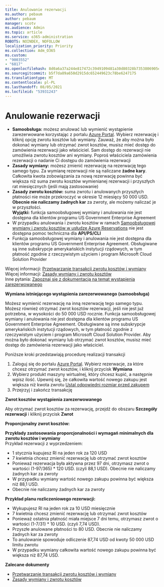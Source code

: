 ```yaml
---
title: Anulowanie rezerwacji
ms.author: pebaum
author: pebaum
manager: scotv
ms.audience: Admin
ms.topic: article
ms.service: o365-administration
ROBOTS: NOINDEX, NOFOLLOW
localization_priority: Priority
ms.collection: Adm_O365
ms.custom:
- "9003552"
- "6817"
ms.openlocfilehash: 8d0a6a37a244e817472c3949109481a30d80328b7353806905e05c547e196ea0
ms.sourcegitcommit: b5f7da89a650d2915dc652449623c78be6247175
ms.translationtype: MT
ms.contentlocale: pl-PL
ms.lasthandoff: 08/05/2021
ms.locfileid: "53931243"
---
```

# <a name="cancelling-reservation"></a>Anulowanie rezerwacji

- **Samoobsługa:** możesz anulować lub wymienić wystąpienie zarezerwowane korzystając z portalu [Azure Portal](https://portal.azure.com/#blade/Microsoft_Azure_Reservations/ReservationsBrowseBlade). Wybierz rezerwację i kliknij opcję zwrotu kosztów lub wymiany. Zauważ, że aby można było dokonać wymiany lub otrzymać zwrot kosztów, musisz mieć dostęp do zamówienia rezerwacji jako właściciel. Sam dostęp do rezerwacji nie umożliwia zwrotu kosztów ani wymiany. Poproś właściciela zamówienia rezerwacji o nadanie Ci dostępu do zamówienia rezerwacji
- **Zasady wymiany:** możesz zmienić rezerwację na rezerwację tego samego typu. Za wymianę rezerwacji nie są naliczane **żadne kary**. Całkowita kwota zobowiązania za nową rezerwację powinna być większa niż suma zwrotu kosztów wymienianej rezerwacji i przyszłych rat miesięcznych (jeśli mają zastosowanie)
- **Zasady zwrotu kosztów:** suma zwrotu i anulowanych przyszłych płatności nie może przekroczyć w okresie 12 miesięcy 50 000 USD. **Obecnie nie naliczamy żadnych kar** za zwroty, ale możemy naliczać je w przyszłości.  
    **Wyjątki:** funkcja samoobsługowej wymiany i anulowania nie jest dostępna dla klientów programu US Government Enterprise Agreement
- W przypadku anulowania i zwrotu kosztów w ramach [Samoobsługowej wymiany i zwrotu kosztów w usłudze Azure Reservations](https://docs.microsoft.com/azure/cost-management-billing/reservations/exchange-and-refund-azure-reservations?WT.mc_id=Portal-Microsoft_Azure_Support) nie jest dostępna pomoc techniczna dla **API/PS/CLI**
- Funkcja samoobsługowej wymiany i anulowania nie jest dostępna dla klientów programu US Government Enterprise Agreement. Obsługiwane są inne subskrypcje amerykańskich instytucji rządowych, w tym płatność zgodnie z rzeczywistym użyciem i program Microsoft Cloud Solution Provider

Więcej informacji: [Przetwarzanie transakcji zwrotu kosztów i wymiany](https://docs.microsoft.com/azure/billing/billing-azure-reservations-self-service-exchange-and-refund?WT.mc_id=Portal-Microsoft_Azure_Support#how-return-and-exchange-transactions-are-processed)  
Więcej informacji: [Zasady wymiany i zwrotu kosztów](https://docs.microsoft.com/azure/billing/billing-azure-reservations-self-service-exchange-and-refund?WT.mc_id=Portal-Microsoft_Azure_Support#exchange-policies)  
Inne pytania: [Zapoznaj się z dokumentacją na temat wystąpienia zarezerwowanego](https://docs.microsoft.com/azure/billing/billing-save-compute-costs-reservations?WT.mc_id=Portal-Microsoft_Azure_Support)

**Wymiana istniejącego wystąpienia zarezerwowanego (samoobsługa)**

Możesz wymienić rezerwację na inną rezerwację tego samego typu. Możesz również otrzymać zwrot kosztów rezerwacji, jeśli nie jest już potrzebna, w wysokości do 50 000 USD rocznie. Funkcja samoobsługowej wymiany i anulowania nie jest dostępna dla klientów programu US Government Enterprise Agreement. Obsługiwane są inne subskrypcje amerykańskich instytucji rządowych, w tym płatność zgodnie z rzeczywistym użyciem i program Microsoft Cloud Solution Provider. Aby można było dokonać wymiany lub otrzymać zwrot kosztów, musisz mieć dostęp do zamówienia rezerwacji jako właściciel.

Poniższe kroki przedstawiają procedurę realizacji transakcji

1. Zaloguj się do portalu [Azure Portal](https://portal.azure.com/#blade/Microsoft_Azure_Reservations/ReservationsBrowseBlade). Wybierz rezerwacje, za które chcesz otrzymać zwrot kosztów, i kliknij przycisk **Wymiana**
2. Wybierz produkt maszyny wirtualnej, który chcesz kupić, a następnie wpisz ilość. Upewnij się, że całkowita wartość nowego zakupu jest większa niż kwota zwrotu [Ustal odpowiedni rozmiar przed zakupem](https://docs.microsoft.com/azure/virtual-machines/windows/prepay-reserved-vm-instances?WT.mc_id=Portal-Microsoft_Azure_Support#determine-the-right-vm-size-before-you-buy)
3. Przejrzyj i zakończ transakcję

**Zwrot kosztów wystąpienia zarezerwowanego**

Aby otrzymać zwrot kosztów za rezerwację, przejdź do obszaru **Szczegóły rezerwacji** i kliknij przycisk **Zwrot**

**Proporcjonalny zwrot kosztów:**

**Przykłady zastosowania proporcjonalności i wymagań minimalnych dla zwrotu kosztów i wymiany**  
Przykład rezerwacji z wyprzedzeniem:

- 1 stycznia kupujesz RI na jeden rok za 120 USD
- 7 kwietnia chcesz zmienić rezerwację lub otrzymać zwrot kosztów
- Ponieważ rezerwacja była aktywna przez 97 dni, otrzymasz zwrot o wartości (1-97/365) * 120 USD. (czyli 88,1 USD). Obecnie nie naliczamy żadnych kar za zwroty
- W przypadku wymiany wartość nowego zakupu powinna być większa niż 88,1 USD.
- Obecnie nie naliczamy żadnych kar za zwroty

**Przykład planu rozliczeniowego rezerwacji:**

- Wykupujesz RI na jeden rok za 10 USD miesięcznie
- 7 kwietnia chcesz zmienić rezerwację lub otrzymać zwrot kosztów
- Ponieważ ostatnia płatność miała miejsce 7 dni temu, otrzymasz zwrot o wartości (1-7/31) * 10 USD. (czyli 7,74 USD).
- Przyszłe anulowane płatności to 80 USD. Obecnie nie naliczamy żadnych kar za zwroty
- To anulowanie spowoduje odliczenie 87,74 USD od kwoty 50 000 USD limitu zwrotu
- W przypadku wymiany całkowita wartość nowego zakupu powinna być większa niż 87,74 USD.

**Zalecane dokumenty**

- [Przetwarzanie transakcji zwrotu kosztów i wymiany](https://docs.microsoft.com/azure/billing/billing-azure-reservations-self-service-exchange-and-refund?WT.mc_id=Portal-Microsoft_Azure_Support#how-return-and-exchange-transactions-are-processed)
- [Zasady wymiany i zwrotu kosztów](https://docs.microsoft.com/azure/billing/billing-azure-reservations-self-service-exchange-and-refund?WT.mc_id=Portal-Microsoft_Azure_Support#exchange-policies)
